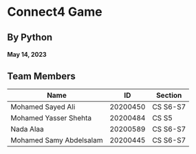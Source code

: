 # Connect4 Game
 
 ## By Python <br />
 ####  May 14, 2023
 
 ## Team Members
| Name | ID |  Section  |
| --- | --- | --- | 
| Mohamed Sayed Ali | 20200450 | CS S6-S7 |
| Mohamed Yasser Shehta | 20200484 | CS S5 |
| Nada Alaa | 20200589 | CS S6-S7 |
| Mohamed Samy Abdelsalam  | 20200445 | CS S6-S7 |
